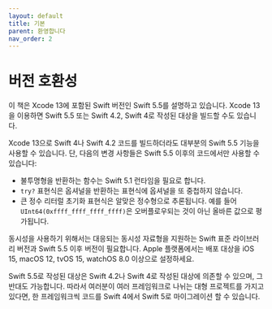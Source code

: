 ```yaml
---
layout: default
title: 기본
parent: 환영합니다
nav_order: 2
---
```


# 버전 호환성

이 책은 Xcode 13에 포함된 Swift 버전인 Swift 5.5를 설명하고 있습니다. Xcode 13을 이용하면 Swift 5.5 또는 Swift 4.2, Swift 4로 작성된 대상을 빌드할 수도 있습니다.

Xcode 13으로 Swift 4나 Swift 4.2 코드를 빌드하더라도 대부분의 Swift 5.5 기능을 사용할 수 있습니다. 단, 다음의 변경 사항들은 Swift 5.5 이후의 코드에서만 사용할 수 있습니다:

* 불투명형을 반환하는 함수는 Swift 5.1 런타임을 필요로 합니다.
* `try?` 표현식은 옵셔널을 반환하는 표현식에 옵셔널을 또 중첩하지 않습니다.
* 큰 정수 리터럴 초기화 표현식은 알맞은 정수형으로 추론됩니다. 예를 들어 `UInt64(0xffff_ffff_ffff_ffff)`은 오버플로우되는 것이 아닌 올바른 값으로 평가됩니다.

동시성을 사용하기 위해서는 대응되는 동시성 자료형을 지원하는 Swift 표준 라이브러리 버전과 Swift 5.5 이후 버전이 필요합니다. Apple 플랫폼에서는 배포 대상을 iOS 15, macOS 12, tvOS 15, watchOS 8.0 이상으로 설정하세요.

Swift 5.5로 작성된 대상은 Swift 4.2나 Swift 4로 작성된 대상에 의존할 수 있으며, 그 반대도 가능합니다. 따라서 여러분이 여러 프레임워크로 나뉘는 대형 프로젝트를 가지고 있다면, 한 프레임워크씩 코드를 Swift 4에서 Swift 5로 마이그레이션 할 수 있습니다.

